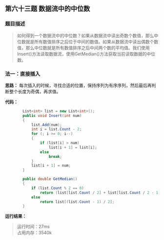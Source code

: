 ## 第六十三题 数据流中的中位数

### 题目描述

> 如何得到一个数据流中的中位数？如果从数据流中读出奇数个数值，那么中位数就是所有数值排序之后位于中间的数值。如果从数据流中读出偶数个数值，那么中位数就是所有数值排序之后中间两个数的平均值。我们使用Insert()方法读取数据流，使用GetMedian()方法获取当前读取数据的中位数。

### 法一：直接插入

**思路：** 每次插入的时候，寻找合适的位置，保持序列为有序序列，然后最后再判断整个长度为奇偶，再求值。

**代码：** 

```C#
        List<int> list = new List<int>();
        public void Insert(int num)
        {
            list.Add(num);
            int i = list.Count - 2;
            for (; i >= 0; i--)
            {
                if (list[i] > num)
                    list[i + 1] = list[i];
                else
                    break;
            }
            list[i + 1] = num;
        }

        public double GetMedian()
        {
            if (list.Count % 2 == 0)
                return (list[list.Count / 2] + list[list.Count / 2 - 1]) / 2.0;
            else
                return list[(list.Count - 1) / 2];
        }
```

**运行结果：** 

> 运行时间：27ms   
占用内存：3540k